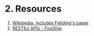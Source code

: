 # 2. Resources

1. [Wikipedia, includes Fielding's paper](https://en.wikipedia.org/wiki/Representational_state_transfer)
2. [RESTful APIs - FireShip](https://youtu.be/-MTSQjw5DrM)
